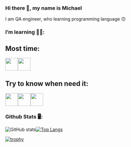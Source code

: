 ### Hi there 👋, my name is Michael

I am QA engineer, who learning programming language 🙃

### I’m learning 🧑‍🏫:
## Most time:
<img src="https://cdn.jsdelivr.net/gh/devicons/devicon@latest/icons/python/python-original.svg" width="40" height="40"/><img src="https://cdn.jsdelivr.net/gh/devicons/devicon@latest/icons/django/django-plain.svg" width="40" height="40"/>
## Try to know when need it:
<img src="https://cdn.jsdelivr.net/gh/devicons/devicon@latest/icons/html5/html5-original.svg" width="40" height="40"/><img src="https://cdn.jsdelivr.net/gh/devicons/devicon@latest/icons/css3/css3-original.svg" width="40" height="40"/><img src="https://cdn.jsdelivr.net/gh/devicons/devicon@latest/icons/javascript/javascript-original.svg" width="40" height="40"/>        

### Github Stats 🖥️:
![GitHub stats](https://github-readme-stats.vercel.app/api?username=mantile&show_icons=true&theme=transparent)[![Top Langs](https://github-readme-stats.vercel.app/api/top-langs/?username=mantile&layout=donut)](https://github.com/mantile/github-readme-stats)

[![trophy](https://github-profile-trophy.vercel.app/?username=mantile&theme=juicyfresh)](https://github.com/ryo-ma/github-profile-trophy)
 

<!--
**mantile/mantile** is a ✨ _special_ ✨ repository because its `README.md` (this file) appears on your GitHub profile.

Here are some ideas to get you started:

- 🔭 I’m currently working on ...
- 🌱 I’m currently learning ...
- 👯 I’m looking to collaborate on ...
- 🤔 I’m looking for help with ...
- 💬 Ask me about ...
- 📫 How to reach me: ...
- 😄 Pronouns: ...
- ⚡ Fun fact: ...
-->

